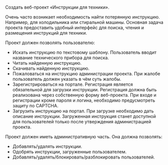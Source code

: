 <p>Создать веб-проект «Инструкции для техники».</p>
<p>Очень часто возникает необходимость найти потерянную инструкцию. Например, для холодильника или стиральной машины.
Основная задача проекта предоставить удобный интерфейс
для поиска, чтения и размещения инструкций для техники.</p>
<p>Проект должен позволять пользователю:
<ul>
<li>Искать инструкцию по текстовому шаблону.
Пользователь вводит название технического прибора для поиска.</li>
<li>Читать найденную инструкцию.</li>
<li>Скачивать найденную инструкцию.</li>
<li>Пожаловаться на инструкцию администрации проекта. При
жалобе пользователь должен указать в чём суть жалобы.</li>
<li>Зарегистрироваться на портале. Регистрация является обязательной для загрузки инструкции. Регистрация должна
быть реализована через собственную форму веб-проекта. При входе и регистрации кроме пароля и логина, необходимо предусмотреть защиту по CAPTCHA.</li>
<li>Загрузить инструкцию на портал. При загрузке необходимо дать описание инструкции. Загруженная инструкция станет доступной для пользователей только после
утверждения администрацией проекта.</li>
</ul></p>
<p>Проект должен иметь административную часть. Она должна позволять:
<ul>
<li>Добавлять/удалять инструкции.</li>
<li>Одобрять инструкции, загруженные пользователем.</li>
<li>Добавлять/удалять/блокировать/разблокировать пользователей.</li>
</ul></p>
